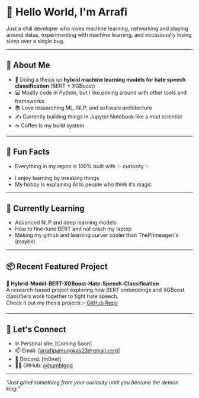 # 👋 Hello World, I'm Arrafi  
Just a chill developer who loves machine learning, networking and playing around datas, experimenting with machine learning, and occasionally losing sleep over a single bug.

---

## 🚀 About Me

- 🔬 Doing a thesis on **hybrid machine learning models for hate speech classification** (BERT + XGBoost)
- 💻 Mostly code in Python, but I like poking around with other tools and frameworks
- 📚 Love researching ML, NLP, and software architecture
- ✍️ Currently building things in Jupyter Notebook like a mad scientist
- ☕ Coffee is my build system

---

## 🎉 Fun Facts

- Everything in my repos is 100% built with ✨ curiosity ✨  
<!-- - I will refactor code at 3 AM and call it “productive” -->  
- I enjoy learning by breaking things  
- My hobby is explaining AI to people who think it’s magic  
<!-- - I have zero pets, but hundreds of virtual environments 🐍 -->  

---

## 🧠 Currently Learning

- Advanced NLP and deep learning models  
- How to fine-tune BERT and not crash my laptop  
- Making my github and learning curver cooler than ThePrimeagen's (maybe)  

---

## 📦 Recent Featured Project

**🧪 Hybrid-Model-BERT-XGBoost-Hate-Speech-Classification**  
A research-based project exploring how BERT embeddings and XGBoost classifiers work together to fight hate speech.  
Check it out my thesis project👉 [GitHub Repo](https://github.com/yourusername/Hybrid-Model-BERT-XGBoost-Hate-Speech-Classification)

---

## 💬 Let's Connect

- 🌐 Personal site: [Coming Soon]
- 📫 Email: [arrafipamungkas23@gmail.com]
- 🧠 Discord: [m0net]
- 🧑‍💻 GitHub: [@humblgod](https://github.com/humblgod)

---

_“Just grind something from your curiosity until you become the demon king.”_
